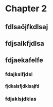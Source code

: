 
# Chapter 2
<!-- pandoc requires an empty line up top for a new chapter -->

## fdlsaöjfkdlsaj

## fdjsalkfjdlsa

## fdjaekafelfe

### fdajkslfjdsl

#### fjdkalsfjdklsajfd

### fdjaklsjdklas